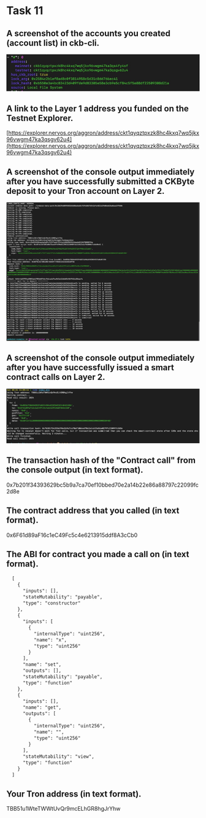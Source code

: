 # Task 11

## A screenshot of the accounts you created (account list) in ckb-cli.

<img src='account-list.jpeg'/>

## A link to the Layer 1 address you funded on the Testnet Explorer.

[https://explorer.nervos.org/aggron/address/ckt1qyqztpxzk8hc4kxq7wq5jkx96vwgm47ka3qsgv62u4](https://explorer.nervos.org/aggron/address/ckt1qyqztpxzk8hc4kxq7wq5jkx96vwgm47ka3qsgv62u4)


## A screenshot of the console output immediately after you have successfully submitted a CKByte deposit to your Tron account on Layer 2.

<img src='deposit-to-tron.jpeg'/>

## A screenshot of the console output immediately after you have successfully issued a smart contract calls on Layer 2.

<img src='contract-call.jpeg'/>

## The transaction hash of the "Contract call" from the console output (in text format).

0x7b201f34393629bc5b9a7ca70ef10bbed70e2a14b22e86a88797c22099fc2d8e


## The contract address that you called (in text format).

0x6F61d89aF16c1eC49Fc5c4e6213915ddf8A3cCb0

## The ABI for contract you made a call on (in text format).

```
  [
    {
      "inputs": [],
      "stateMutability": "payable",
      "type": "constructor"
    },
    {
      "inputs": [
        {
          "internalType": "uint256",
          "name": "x",
          "type": "uint256"
        }
      ],
      "name": "set",
      "outputs": [],
      "stateMutability": "payable",
      "type": "function"
    },
    {
      "inputs": [],
      "name": "get",
      "outputs": [
        {
          "internalType": "uint256",
          "name": "",
          "type": "uint256"
        }
      ],
      "stateMutability": "view",
      "type": "function"
    }
  ]
```

## Your Tron address (in text format).

TBB51u1WteTWWtUvQr9mcELhGR8hgJrYhw
